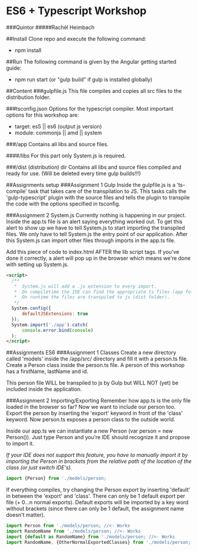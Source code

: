 # ES6 + Typescript Workshop
###Quintor
#####Rachèl Heimbach

##Install
Clone repo and execute the following command:
- npm install

##Run
The following command is given by the Angular getting started guide:
- npm run start (or "gulp build" if gulp is installed globally)

##Content
###gulpfile.js
This file compiles and copies all src files to the distribution folder.

###tsconfig.json
Options for the typescript compiler. Most important options for this workshop are:
- target: es5 || es6 (output js version)
- module: commonjs || amd || system 

###/app
Contains all libs and source files.

####/libs
For this part only System.js is required.

###/dist (distribution) dir
Contains all libs and source files compiled and ready for use. (Will be deleted every time gulp builds!!!)

##Assignments setup
###Assignment 1 Gulp
Inside the gulpfile.js is a 'ts-compile' task that takes care of the transpilation to JS.
This tasks calls the 'gulp-typescript' plugin with the source files and tells the plugin to transpile
the code with the options specified in tsconfig.

###Assignment 2 System.js
Currently nothing is happening in our project. Inside the app.ts file is an alert saying everything worked out.
To get this alert to show up we have to tell System.js to start importing the transpiled files. We only have to
tell System.js the entry point of our application. After this System.js can import other files through imports in
the app.ts file.

Add this piece of code to index.html AFTER the lib script tags. If you've done it correctly, a alert will pop up in the
browser which means we're done with setting up System.js.
```html
<script>
  /**
   *  System.js will add a .js extension to every import.
   *  On compiletime the IDE can find the appropriate ts files (app folder).
   *  On runtime the files are transpiled to js (dist folder).
   */
  System.config({
      defaultJSExtensions: true
  });
  System.import('./app').catch(
      console.error.bind(console)
  );
</script>
```


##Assignments ES6
###Assignment 1 Classes
Create a new directory called 'models' inside the /app/src/ directory and fill it with a person.ts file.
Create a Person class inside the person.ts file. A person of this workshop has a firstName, lastName and id.

This person file WILL be transpiled to js by Gulp but WILL NOT (yet) be included inside the application.

###Assignment 2 Importing/Exporting
Remember how app.ts is the only file loaded in the browser so far? Now we want to include our person too.
Export the person by inserting the 'export' keyword in front of the 'class' keyword. Now person.ts exposes 
a person class to the outside world.

Inside our app.ts we can instantiate a new Person (var person = new Person()). Just type Person and you're IDE should recognize it and 
propose to import it. 

_If your IDE does not support this feature, you have to manually import it by importing the Person in brackets 
from the relative path of the location of the class (or just switch IDE's)._
```javascript
import {Person} from './models/person;
```

If everything compiles, try changing the Person export by inserting 'default' in between the 'export' and 'class'.
There can only be 1 default export per file (+ 0...n normal exports). Default exports will be imported by a key word
without brackets (since there can only be 1 default, the assignment name doesn't matter).
```javascript
import Person from './models/person; //<- Works
import RandomName from './models/person; //<- Works
import {default as RandomName} from './models/person; //<- Works
import RandomName, {OtherNormalExportedClasses} from './models/person; //<- Works (if others are exported obviously)
```